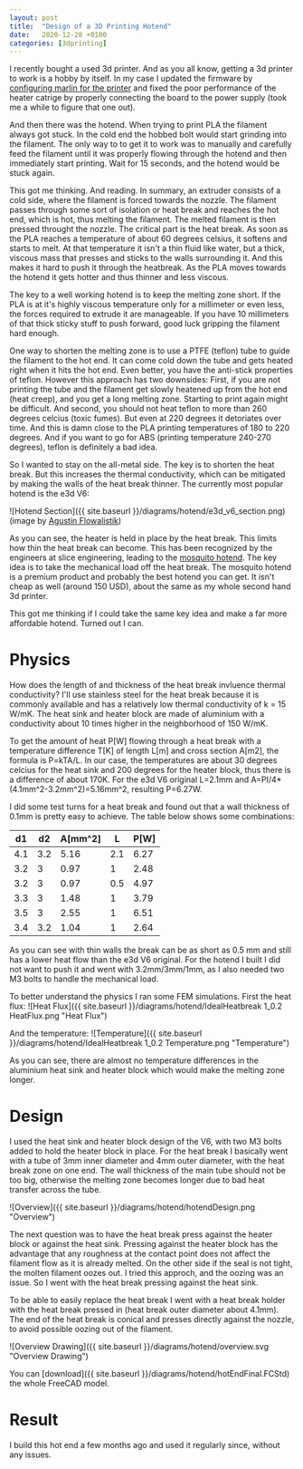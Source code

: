 ```yaml
---
layout: post
title:  "Design of a 3D Printing Hotend"
date:   2020-12-28 +0100
categories: [3dprinting]
---
```


I recently bought a used 3d printer. And as you all know, getting a 3d printer to work is a hobby by itself. In my case I updated the firmware by [configuring marlin for the printer](https://github.com/ruediste/k8200-firmware) and fixed the poor performance of the heater catrige by properly connecting the board to the power supply (took me a while to figure that one out).

And then there was the hotend. When trying to print PLA the filament always got stuck. In the cold end the hobbed bolt would start grinding into the filament. The only way to to get it to work was to manually and carefully feed the filament until it was properly flowing through the hotend and then immediately start printing. Wait for 15 seconds, and the hotend would be stuck again. 

This got me thinking. And reading. In summary, an extruder consists of a cold side, where the filament is forced towards the nozzle. The filament passes through some sort of isolation or heat break and reaches the hot end, which is hot, thus melting the filament. The melted filament is then pressed throught the nozzle. The critical part is the heat break. As soon as the PLA reaches a temperature of about 60 degrees celsius, it softens and starts to melt. At that temperature it isn't a thin fluid like water, but a thick, viscous mass that presses and sticks to the walls surrounding it. And this makes it hard to push it through the heatbreak. As the PLA moves towards the hotend it gets hotter and thus thinner and less viscous.

The key to a well working hotend is to keep the melting zone short. If the PLA is at it's highly viscous temperature only for a millimeter or even less, the forces required to extrude it are manageable. If you have 10 millimeters of that thick sticky stuff to push forward, good luck gripping the filament hard enough.

One way to shorten the melting zone is to use a PTFE (teflon) tube to guide the filament to the hot end. It can come cold down the tube and gets heated right when it hits the hot end. Even better, you have the anti-stick properties of teflon. However this approach has two downsides: First, if you are not printing the tube and the filament get slowly heatened up from the hot end (heat creep), and you get a long melting zone. Starting to print again might be difficult. And second, you should not heat teflon to more than 260 degrees celcius (toxic fumes). But even at 220 degrees it detoriates over time. And this is damn close to the PLA printing temperatures of 180 to 220 degrees. And if you want to go for ABS (printing temperature 240-270 degrees), teflon is definitely a bad idea.

So I wanted to stay on the all-metal side. The key is to shorten the heat break. But this increases the thermal conductivity, which can be mitigated by making the walls of the heat break thinner. The currently most popular hotend is the e3d V6:

![Hotend Section]({{ site.baseurl }}/diagrams/hotend/e3d_v6_section.png)
(image by [Agustin Flowalistik](https://www.prusaprinters.org/prints/489-e3d-v6-educational-hotend-section))

As you can see, the heater is held in place by the heat break. This limits how thin the heat break can become. This has been recognized by the engineers at slice engineering, leading to the [mosquito hotend](https://www.sliceengineering.com/products/the-mosquito-hotend%E2%84%A2). The key idea is to take the mechanical load off the heat break. The mosquito hotend is a premium product and probably the best hotend you can get. It isn't cheap as well (around 150 USD), about the same as my whole second hand 3d printer. 

This got me thinking if I could take the same key idea and make a far more affordable hotend. Turned out I can.

# Physics
How does the length of and thickness of the heat break invluence thermal conductivity? I'll use stainless steel for the heat break because it is commonly available and has a relatively low thermal conductivity of k = 15 W/mK. The heat sink and heater block are made of aluminium with a conductivity about 10 times higher in the neighborhood of 150 W/mK. 

To get the amount of heat P[W] flowing through a heat break with a temperature difference T[K] of length L[m] and cross section A[m2], the formula is P=kTA/L. In our case, the temperatures are about 30 degrees celcius for the heat sink and 200 degrees for the heater block, thus there is a difference of about 170K. For the e3d V6 original L=2.1mm and A=PI/4*(4.1mm^2-3.2mm^2)=5.16mm^2, resulting P=6.27W.

I did some test turns for a heat break and found out that a wall thickness of 0.1mm is pretty easy to achieve. The table below shows some combinations: 

| d1  | d2  | A[mm^2] | L   | P[W] |
|-----|-----|---------|-----|-------|
| 4.1 | 3.2 | 5.16    | 2.1 | 6.27  |
| 3.2 | 3   | 0.97    | 1   | 2.48  |
| 3.2 | 3   | 0.97    | 0.5 | 4.97  |
| 3.3 | 3	| 1.48    | 1   | 3.79  |
| 3.5 | 3	| 2.55    | 1   | 6.51  |
| 3.4 | 3.2	| 1.04    | 1   | 2.64  |

As you can see with thin walls the break can be as short as 0.5 mm and still has a lower heat flow than the e3d V6 original. For the hotend I built I did not want to push it and went with 3.2mm/3mm/1mm, as I also needed two M3 bolts to handle the mechanical load.

To better understand the physics I ran some FEM simulations. First the heat flux:
![Heat Flux]({{ site.baseurl }}/diagrams/hotend/IdealHeatbreak 1_0.2 HeatFlux.png "Heat Flux")

And the temperature:
![Temperature]({{ site.baseurl }}/diagrams/hotend/IdealHeatbreak 1_0.2 Temperature.png "Temperature")

As you can see, there are almost no temperature differences in the aluminium heat sink and heater block which would make the melting zone longer. 

# Design
I used the heat sink and heater block design of the V6, with two M3 bolts added to hold the heater block in place. For the heat break I basically went with a tube of 3mm inner diameter and 4mm outer diameter, with the heat break zone on one end. The wall thickness of the main tube should not be too big, otherwise the melting zone becomes longer due to bad heat transfer across the tube.

![Overview]({{ site.baseurl }}/diagrams/hotend/hotendDesign.png "Overview")

The next question was to have the heat break press against the heater block or against the heat sink. Pressing against the heater block has the advantage that any roughness at the contact point does not affect the filament flow as it is already melted. On the other side if the seal is not tight, the molten filament oozes out. I tried this approch, and the oozing was an issue. So I went with the heat break pressing against the heat sink.

To be able to easily replace the heat break I went with a heat break holder with the heat break pressed in (heat break outer diameter about 4.1mm). The end of the heat break is conical and presses directly against the nozzle, to avoid possible oozing out of the filament.

![Overview Drawing]({{ site.baseurl }}/diagrams/hotend/overview.svg "Overview Drawing")

You can [download]({{ site.baseurl }}/diagrams/hotend/hotEndFinal.FCStd) the whole FreeCAD model.

# Result
I build this hot end a few months ago and used it regularly since, without any issues.